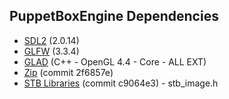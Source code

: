 ## PuppetBoxEngine Dependencies
- [SDL2](https://www.libsdl.org/download-2.0.php) (2.0.14)
- [GLFW](https://www.glfw.org/) (3.3.4)
- [GLAD](https://glad.dav1d.de/) (C++ - OpenGL 4.4 - Core - ALL EXT)
- [Zip](https://github.com/kuba--/zip) (commit 2f6857e)
- [STB Libraries](https://github.com/nothings/stb) (commit c9064e3)
      - stb_image.h